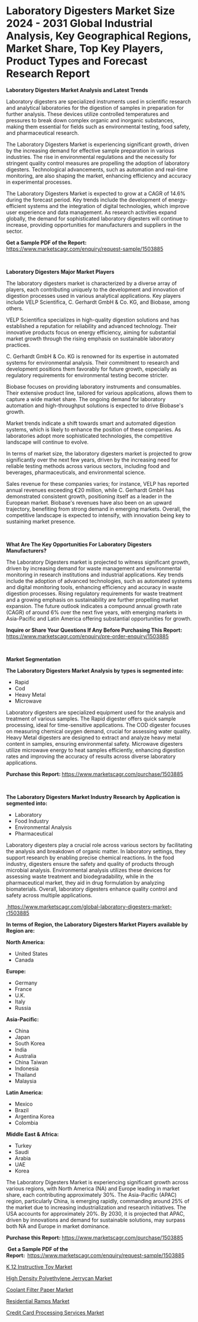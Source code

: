 <p><h1>Laboratory Digesters Market Size 2024 - 2031 Global Industrial Analysis, Key Geographical Regions, Market Share, Top Key Players, Product Types and Forecast Research Report</h1></p><p><strong>Laboratory Digesters Market Analysis and Latest Trends</strong></p>
<p><p>Laboratory digesters are specialized instruments used in scientific research and analytical laboratories for the digestion of samples in preparation for further analysis. These devices utilize controlled temperatures and pressures to break down complex organic and inorganic substances, making them essential for fields such as environmental testing, food safety, and pharmaceutical research.</p><p>The Laboratory Digesters Market is experiencing significant growth, driven by the increasing demand for effective sample preparation in various industries. The rise in environmental regulations and the necessity for stringent quality control measures are propelling the adoption of laboratory digesters. Technological advancements, such as automation and real-time monitoring, are also shaping the market, enhancing efficiency and accuracy in experimental processes.</p><p>The Laboratory Digesters Market is expected to grow at a CAGR of 14.6% during the forecast period. Key trends include the development of energy-efficient systems and the integration of digital technologies, which improve user experience and data management. As research activities expand globally, the demand for sophisticated laboratory digesters will continue to increase, providing opportunities for manufacturers and suppliers in the sector.</p></p>
<p><strong>Get a Sample PDF of the Report:&nbsp;</strong> <a href="https://www.marketscagr.com/enquiry/request-sample/1503885?utm_campaign=1179&utm_medium=2&utm_source=Github&utm_content=ia&utm_term=27092024&utm_id=laboratory-digesters">https://www.marketscagr.com/enquiry/request-sample/1503885</a></p>
<p>&nbsp;</p>
<p><strong>Laboratory Digesters Major Market Players</strong></p>
<p><p>The laboratory digesters market is characterized by a diverse array of players, each contributing uniquely to the development and innovation of digestion processes used in various analytical applications. Key players include VELP Scientifica, C. Gerhardt GmbH & Co. KG, and Biobase, among others.</p><p>VELP Scientifica specializes in high-quality digestion solutions and has established a reputation for reliability and advanced technology. Their innovative products focus on energy efficiency, aiming for substantial market growth through the rising emphasis on sustainable laboratory practices.</p><p>C. Gerhardt GmbH & Co. KG is renowned for its expertise in automated systems for environmental analysis. Their commitment to research and development positions them favorably for future growth, especially as regulatory requirements for environmental testing become stricter.</p><p>Biobase focuses on providing laboratory instruments and consumables. Their extensive product line, tailored for various applications, allows them to capture a wide market share. The ongoing demand for laboratory automation and high-throughput solutions is expected to drive Biobase's growth.</p><p>Market trends indicate a shift towards smart and automated digestion systems, which is likely to enhance the position of these companies. As laboratories adopt more sophisticated technologies, the competitive landscape will continue to evolve.</p><p>In terms of market size, the laboratory digesters market is projected to grow significantly over the next few years, driven by the increasing need for reliable testing methods across various sectors, including food and beverages, pharmaceuticals, and environmental science.</p><p>Sales revenue for these companies varies; for instance, VELP has reported annual revenues exceeding €20 million, while C. Gerhardt GmbH has demonstrated consistent growth, positioning itself as a leader in the European market. Biobase's revenues have also been on an upward trajectory, benefiting from strong demand in emerging markets. Overall, the competitive landscape is expected to intensify, with innovation being key to sustaining market presence.</p></p>
<p>&nbsp;</p>
<p><strong>What Are The Key Opportunities For Laboratory Digesters Manufacturers?</strong></p>
<p><p>The Laboratory Digesters market is projected to witness significant growth, driven by increasing demand for waste management and environmental monitoring in research institutions and industrial applications. Key trends include the adoption of advanced technologies, such as automated systems and digital monitoring tools, enhancing efficiency and accuracy in waste digestion processes. Rising regulatory requirements for waste treatment and a growing emphasis on sustainability are further propelling market expansion. The future outlook indicates a compound annual growth rate (CAGR) of around 6% over the next five years, with emerging markets in Asia-Pacific and Latin America offering substantial opportunities for growth.</p></p>
<p><strong>Inquire or Share Your Questions If Any Before Purchasing This Report:</strong> <a href="https://www.marketscagr.com/enquiry/pre-order-enquiry/1503885?utm_campaign=1179&utm_medium=2&utm_source=Github&utm_content=ia&utm_term=27092024&utm_id=laboratory-digesters">https://www.marketscagr.com/enquiry/pre-order-enquiry/1503885</a></p>
<p>&nbsp;</p>
<p><strong>Market Segmentation</strong></p>
<p><strong>The Laboratory Digesters Market Analysis by types is segmented into:</strong></p>
<p><ul><li>Rapid</li><li>Cod</li><li>Heavy Metal</li><li>Microwave</li></ul></p>
<p><p>Laboratory digesters are specialized equipment used for the analysis and treatment of various samples. The Rapid digester offers quick sample processing, ideal for time-sensitive applications. The COD digester focuses on measuring chemical oxygen demand, crucial for assessing water quality. Heavy Metal digesters are designed to extract and analyze heavy metal content in samples, ensuring environmental safety. Microwave digesters utilize microwave energy to heat samples efficiently, enhancing digestion rates and improving the accuracy of results across diverse laboratory applications.</p></p>
<p><strong>Purchase this Report:&nbsp;</strong><a href="https://www.marketscagr.com/purchase/1503885?utm_campaign=1179&utm_medium=2&utm_source=Github&utm_content=ia&utm_term=27092024&utm_id=laboratory-digesters">https://www.marketscagr.com/purchase/1503885</a></p>
<p>&nbsp;</p>
<p><strong>The Laboratory Digesters Market Industry Research by Application is segmented into:</strong></p>
<p><ul><li>Laboratory</li><li>Food Industry</li><li>Environmental Analysis</li><li>Pharmaceutical</li></ul></p>
<p><p>Laboratory digesters play a crucial role across various sectors by facilitating the analysis and breakdown of organic matter. In laboratory settings, they support research by enabling precise chemical reactions. In the food industry, digesters ensure the safety and quality of products through microbial analysis. Environmental analysis utilizes these devices for assessing waste treatment and biodegradability, while in the pharmaceutical market, they aid in drug formulation by analyzing biomaterials. Overall, laboratory digesters enhance quality control and safety across multiple applications.</p></p>
<p><a href="https://www.marketscagr.com/global-laboratory-digesters-market-r1503885?utm_campaign=1179&utm_medium=2&utm_source=Github&utm_content=ia&utm_term=27092024&utm_id=laboratory-digesters">&nbsp;https://www.marketscagr.com/global-laboratory-digesters-market-r1503885</a></p>
<p><strong>In terms of Region, the Laboratory Digesters Market Players available by Region are:</strong></p>
<p>
    <p> <strong> North America: </strong>
        <ul>
            <li>United States</li>
            <li>Canada</li>
        </ul>
        </p> 
    <p> <strong> Europe: </strong>
        <ul>
            <li>Germany</li>
            <li>France</li>
            <li>U.K.</li>
            <li>Italy</li>
            <li>Russia</li>
        </ul>
        </p> 
    <p> <strong> Asia-Pacific: </strong>
        <ul>
            <li>China</li>
            <li>Japan</li>
            <li>South Korea</li>
            <li>India</li>
            <li>Australia</li>
            <li>China Taiwan</li>
            <li>Indonesia</li>
            <li>Thailand</li>
            <li>Malaysia</li>
        </ul>
        </p> 
    <p> <strong> Latin America: </strong>
        <ul>
            <li>Mexico</li>
            <li>Brazil</li>
            <li>Argentina Korea</li>
            <li>Colombia</li>
        </ul>
        </p> 
    <p> <strong> Middle East & Africa: </strong>
        <ul>
            <li>Turkey</li>
            <li>Saudi</li>
            <li>Arabia</li>
            <li>UAE</li>
            <li>Korea</li>
        </ul>
    </p>
    </p>
<p><p>The Laboratory Digesters Market is experiencing significant growth across various regions, with North America (NA) and Europe leading in market share, each contributing approximately 30%. The Asia-Pacific (APAC) region, particularly China, is emerging rapidly, commanding around 25% of the market due to increasing industrialization and research initiatives. The USA accounts for approximately 20%. By 2030, it is projected that APAC, driven by innovations and demand for sustainable solutions, may surpass both NA and Europe in market dominance.</p></p>
<p><strong>Purchase this Report: </strong><a href="https://www.marketscagr.com/purchase/1503885?utm_campaign=1179&utm_medium=2&utm_source=Github&utm_content=ia&utm_term=27092024&utm_id=laboratory-digesters">https://www.marketscagr.com/purchase/1503885</a></p>
<p>&nbsp;<strong>Get a Sample PDF of the Report:&nbsp;&nbsp;</strong><a href="https://www.marketscagr.com/enquiry/request-sample/1503885?utm_campaign=1179&utm_medium=2&utm_source=Github&utm_content=ia&utm_term=27092024&utm_id=laboratory-digesters">https://www.marketscagr.com/enquiry/request-sample/1503885</a></p>
<p><strong></strong></p>
<p><p><a href="https://issuu.com/reportprime-2/docs/k-12-instructive-toy-market-size-20_cdc326c618a58f?utm_campaign=1179&utm_medium=2&utm_source=Github&utm_content=ia&utm_term=27092024&utm_id=laboratory-digesters">K 12 Instructive Toy Market</a></p><p><a href="https://issuu.com/reportprime-2/docs/high-density-polyethylene-jerrycan-_c1dcb2645b92fa?utm_campaign=1179&utm_medium=2&utm_source=Github&utm_content=ia&utm_term=27092024&utm_id=laboratory-digesters">High Density Polyethylene Jerrycan Market</a></p><p><a href="https://www.linkedin.com/pulse/coolant-filter-paper-market-size-growing-cagr-82-report-covers-zhpnf?trackingId=w%2F7qWihrS3SPD5ZjizILvw%3D%3D&utm_campaign=1179&utm_medium=2&utm_source=Github&utm_content=ia&utm_term=27092024&utm_id=laboratory-digesters">Coolant Filter Paper Market</a></p><p><a href="https://www.linkedin.com/pulse/residential-ramps-market-analysis-report-global-insights-h43af?trackingId=yYEAeYTVSyqijrxbM%2BYIcw%3D%3D&utm_campaign=1179&utm_medium=2&utm_source=Github&utm_content=ia&utm_term=27092024&utm_id=laboratory-digesters">Residential Ramps Market</a></p><p><a href="https://www.linkedin.com/pulse/what-innovations-shaping-credit-card-processing-services-market-c6wxf?utm_campaign=1179&utm_medium=2&utm_source=Github&utm_content=ia&utm_term=27092024&utm_id=laboratory-digesters">Credit Card Processing Services Market</a></p></p>